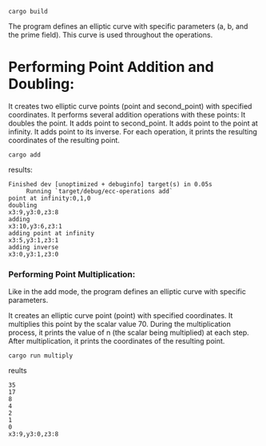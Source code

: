 ```
cargo build
```

The program defines an elliptic curve with specific parameters (a, b, and the prime field). This curve is used throughout the operations.

# Performing Point Addition and Doubling:

It creates two elliptic curve points (point and second_point) with specified coordinates.
It performs several addition operations with these points:
It doubles the point.
It adds point to second_point.
It adds point to the point at infinity.
It adds point to its inverse.
For each operation, it prints the resulting coordinates of the resulting point.

```
cargo add
```

results:

```
Finished dev [unoptimized + debuginfo] target(s) in 0.05s
     Running `target/debug/ecc-operations add`
point at infinity:0,1,0
doubling
x3:9,y3:0,z3:8
adding
x3:10,y3:6,z3:1
adding point at infinity
x3:5,y3:1,z3:1
adding inverse
x3:0,y3:1,z3:0
```

### Performing Point Multiplication:

Like in the add mode, the program defines an elliptic curve with specific parameters.

It creates an elliptic curve point (point) with specified coordinates.
It multiplies this point by the scalar value 70.
During the multiplication process, it prints the value of n (the scalar being multiplied) at each step.
After multiplication, it prints the coordinates of the resulting point.

```
cargo run multiply
```

reults

```
35
17
8
4
2
1
0
x3:9,y3:0,z3:8
```
